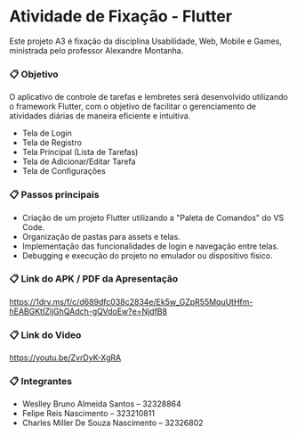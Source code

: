 # Atividade de Fixação - Flutter


Este projeto A3 é fixação da disciplina Usabilidade, Web, Mobile e Games, ministrada pelo professor Alexandre Montanha. 


### 📋 Objetivo

O aplicativo de controle de tarefas e lembretes será desenvolvido utilizando 
o framework Flutter, com o objetivo de facilitar o gerenciamento de atividades diárias de 
maneira eficiente e intuitiva.


* Tela de Login
* Tela de Registro
* Tela Principal (Lista de Tarefas)
* Tela de Adicionar/Editar Tarefa
* Tela de Configurações


### 📋 Passos principais


* Criação de um projeto Flutter utilizando a "Paleta de Comandos" do VS Code.
* Organização de pastas para assets e telas.
* Implementação das funcionalidades de login e navegação entre telas.
* Debugging e execução do projeto no emulador ou dispositivo físico.

### 📋 Link do APK / PDF da Apresentação

https://1drv.ms/f/c/d689dfc038c2834e/Ek5w_GZpR55MquUtHfm-hEABGKtIZljGhQAdch-gQVdoEw?e=NjdfB8

### 📋 Link do Video

https://youtu.be/ZvrDyK-XgRA

### 📋 Integrantes

* Weslley Bruno Almeida Santos – 32328864
* Felipe Reis Nascimento – 323210811
* Charles Miller De Souza Nascimento – 32326802
